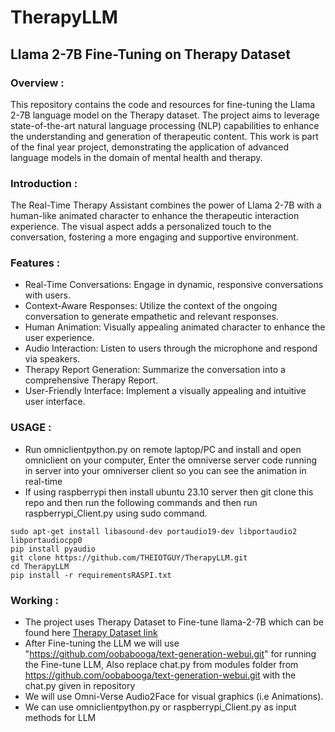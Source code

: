 # TherapyLLM
## Llama 2-7B Fine-Tuning on Therapy Dataset

### Overview :

This repository contains the code and resources for fine-tuning the Llama 2-7B language model on the Therapy dataset. The project aims to leverage state-of-the-art natural language processing (NLP) capabilities to enhance the understanding and generation of therapeutic content. This work is part of the final year project, demonstrating the application of advanced language models in the domain of mental health and therapy.

### Introduction :

The Real-Time Therapy Assistant combines the power of Llama 2-7B with a human-like animated character to enhance the therapeutic interaction experience. The visual aspect adds a personalized touch to the conversation, fostering a more engaging and supportive environment.

### Features :
* Real-Time Conversations: Engage in dynamic, responsive conversations with users.
* Context-Aware Responses: Utilize the context of the ongoing conversation to generate empathetic and relevant responses.
* Human Animation: Visually appealing animated character to enhance the user experience.
* Audio Interaction: Listen to users through the microphone and respond via speakers.
* Therapy Report Generation: Summarize the conversation into a comprehensive Therapy Report.
* User-Friendly Interface: Implement a visually appealing and intuitive user interface.

### USAGE :
* Run omniclientpython.py on remote laptop/PC and install and open omniclient on your computer, Enter the omniverse server code running in server into your omniverser client so you can see the animation in real-time
* If using raspberrypi then install ubuntu 23.10 server then git clone this repo and then run the following commands and then run raspberrypi_Client.py using sudo command.
```
sudo apt-get install libasound-dev portaudio19-dev libportaudio2 libportaudiocpp0
pip install pyaudio
git clone https://github.com/THEIOTGUY/TherapyLLM.git
cd TherapyLLM
pip install -r requirementsRASPI.txt
```

### Working :
* The project uses Therapy Dataset to Fine-tune llama-2-7B which can be found here  [Therapy Dataset link](https://huggingface.co/datasets/Ayush2312/Therapydataset_formatted)
* After Fine-tuning the LLM we will use "https://github.com/oobabooga/text-generation-webui.git" for running the Fine-tune LLM, Also replace chat.py from modules folder from https://github.com/oobabooga/text-generation-webui.git with the chat.py given in repository
* We will use Omni-Verse Audio2Face for visual graphics (i.e Animations).
* We can use omniclientpython.py or raspberrypi_Client.py as input methods for LLM











